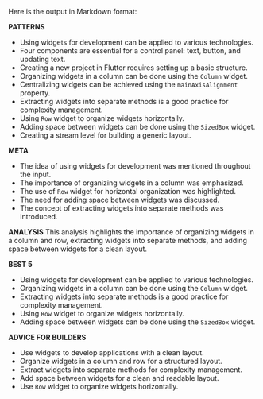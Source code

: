 Here is the output in Markdown format:

**PATTERNS**
* Using widgets for development can be applied to various technologies.
* Four components are essential for a control panel: text, button, and updating text.
* Creating a new project in Flutter requires setting up a basic structure.
* Organizing widgets in a column can be done using the `Column` widget.
* Centralizing widgets can be achieved using the `mainAxisAlignment` property.
* Extracting widgets into separate methods is a good practice for complexity management.
* Using `Row` widget to organize widgets horizontally.
* Adding space between widgets can be done using the `SizedBox` widget.
* Creating a stream level for building a generic layout.

**META**
* The idea of using widgets for development was mentioned throughout the input.
* The importance of organizing widgets in a column was emphasized.
* The use of `Row` widget for horizontal organization was highlighted.
* The need for adding space between widgets was discussed.
* The concept of extracting widgets into separate methods was introduced.

**ANALYSIS**
This analysis highlights the importance of organizing widgets in a column and row, extracting widgets into separate methods, and adding space between widgets for a clean layout.

**BEST 5**
* Using widgets for development can be applied to various technologies.
* Organizing widgets in a column can be done using the `Column` widget.
* Extracting widgets into separate methods is a good practice for complexity management.
* Using `Row` widget to organize widgets horizontally.
* Adding space between widgets can be done using the `SizedBox` widget.

**ADVICE FOR BUILDERS**
* Use widgets to develop applications with a clean layout.
* Organize widgets in a column and row for a structured layout.
* Extract widgets into separate methods for complexity management.
* Add space between widgets for a clean and readable layout.
* Use `Row` widget to organize widgets horizontally.

